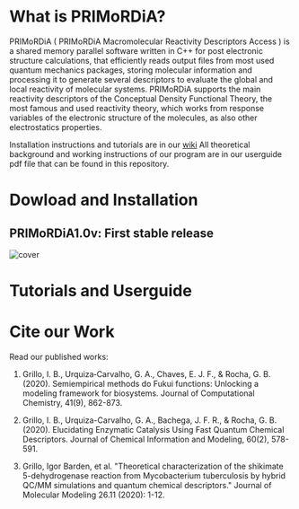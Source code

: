 # What is PRIMoRDiA?

PRIMoRDiA ( PRIMoRDiA Macromolecular Reactivity
Descriptors Access ) is a shared memory parallel software
written in C++ for post electronic structure calculations, that
efficiently reads output files from most used quantum mechanics packages, storing molecular information and processing
it to generate several descriptors to evaluate the global and
local reactivity of molecular systems. PRIMoRDiA supports
the main reactivity descriptors of the Conceptual Density
Functional Theory, the most famous and used reactivity theory, which works from response variables of the electronic
structure of the molecules, as also other electrostatics properties.

Installation instructions and tutorials are in our [wiki](https://github.com/igorChem/PRIMoRDiA1.0v/wiki)
All theoretical background and working instructions of our program are in our userguide pdf file that can be found in this repository. 

# Dowload and Installation

## PRIMoRDiA1.0v: First stable release

![cover](https://github.com/igorChem/PRIMoRDiA1.0v/blob/master/cover.png)

# Tutorials and Userguide

# Cite our Work

Read our published works: 

1. Grillo, I. B., Urquiza‐Carvalho, G. A., Chaves, E. J. F., & Rocha, G. B. (2020). Semiempirical methods do Fukui functions: Unlocking a modeling framework for biosystems. Journal of Computational Chemistry, 41(9), 862-873.

2. Grillo, I. B., Urquiza-Carvalho, G. A., Bachega, J. F. R., & Rocha, G. B. (2020). Elucidating Enzymatic Catalysis Using Fast Quantum Chemical Descriptors. Journal of Chemical Information and Modeling, 60(2), 578-591.

3. Grillo, Igor Barden, et al. "Theoretical characterization of the shikimate 5-dehydrogenase reaction from Mycobacterium tuberculosis by hybrid QC/MM simulations and quantum chemical descriptors." Journal of Molecular Modeling 26.11 (2020): 1-12.



